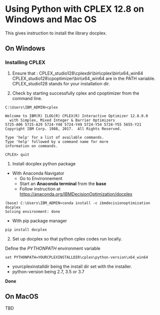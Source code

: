 
# Using Python with CPLEX 12.8 on Windows and Mac OS

This gives instruction to install the library docplex.

## On Windows

### Installing CPLEX
1. Ensure that : 
  CPLEX_studio128\cplexdir\bin\cplex\bin\x64_win64
  CPLEX_studio128\cpoptimizer\bin\x64_win64
  are in the PATH variable. CPLEX_studio128 stands for your installation dir.
  
1. Check by starting successfully cplex and cpoptimizer 
  from the command line. 
  
```
C:\Users\IBM_ADMIN>cplex

Welcome to IBM(R) ILOG(R) CPLEX(R) Interactive Optimizer 12.8.0.0
  with Simplex, Mixed Integer & Barrier Optimizers
5725-A06 5725-A29 5724-Y48 5724-Y49 5724-Y54 5724-Y55 5655-Y21
Copyright IBM Corp. 1988, 2017.  All Rights Reserved.

Type 'help' for a list of available commands.
Type 'help' followed by a command name for more
information on commands.

CPLEX> quit

```


1. Install docplex python package

* With Anaconda Navigator
	* Go to Environnement
	* Start an **Anaconda terminal** from the **base** 
	* Follow instruction at https://anaconda.org/IBMDecisionOptimization/docplex

```
(base) C:\Users\IBM_ADMIN>conda install -c ibmdecisionoptimization docplex
Solving environment: done
```

* With pip package manager

```
pip install docplex
```
2. Set up docplex so that python cplex codes run locally.

Define the *PYTHONPATH* environment variable

```
set PYTHONPATH=YOURCPLEXINSTALLDIR\cplex\python-version\x64_win64

```
- yourcplexinstalldir being the install dir set with the installer.
- python-version being 2.7, 3.5 or 3.7


**Done**

## On MacOS

TBD


